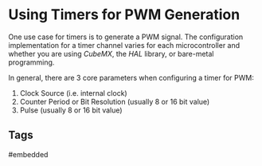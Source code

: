 # Using Timers for PWM Generation

One use case for timers is to generate a PWM signal. The configuration implementation for a timer channel varies for each microcontroller and whether you are using *CubeMX*, the *HAL* library, or bare-metal programming.  

In general, there are 3 core parameters when configuring a timer for PWM:  
1. Clock Source (i.e. internal clock)  
2. Counter Period or Bit Resolution (usually 8 or 16 bit value)  
3. Pulse (usually 8 or 16 bit value)  

## Tags
#embedded
